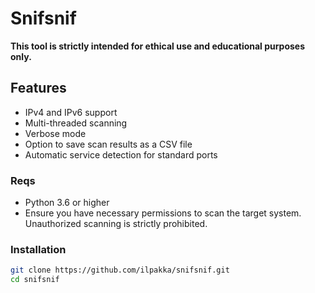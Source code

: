 # Snifsnif

**This tool is strictly intended for ethical use and educational purposes only.**

## Features

- IPv4 and IPv6 support
- Multi-threaded scanning
- Verbose mode
- Option to save scan results as a CSV file
- Automatic service detection for standard ports

### Reqs

- Python 3.6 or higher
- Ensure you have necessary permissions to scan the target system. Unauthorized scanning is strictly prohibited.

### Installation

```bash
git clone https://github.com/ilpakka/snifsnif.git
cd snifsnif
